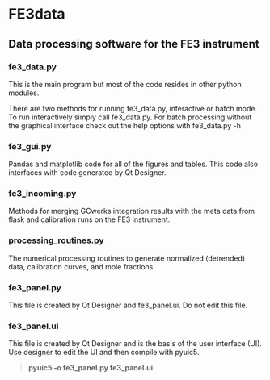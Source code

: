 # FE3data

<h2>Data processing software for the FE3 instrument</h2>

<h3>fe3_data.py</h3>
<p>This is the main program but most of the code resides in other python modules.</p>
<p>There are two methods for running fe3_data.py, interactive or batch mode. To run interactively simply call fe3_data.py. For batch processing without the graphical interface check out the help options with fe3_data.py -h</p>

<h3>fe3_gui.py</h3>
<p>Pandas and matplotlib code for all of the figures and tables. This code also interfaces with code generated by Qt Designer.</p>

<h3>fe3_incoming.py</h3>
<p>Methods for merging GCwerks integration results with the meta data from
flask and calibration runs on the FE3 instrument.</p>

<h3>processing_routines.py</h3>
<p>The numerical processing routines to generate normalized (detrended) data,
calibration curves, and mole fractions.</p>

<h3>fe3_panel.py</h3>
<p>This file is created by Qt Designer and fe3_panel.ui. Do not edit this file.</p>

<h3>fe3_panel.ui</h3>
<p>This file is created by Qt Designer and is the basis of the user interface (UI).
   Use designer to edit the UI and then compile with pyuic5.<br>

   ><b>pyuic5 -o fe3_panel.py fe3_panel.ui</b></p>
